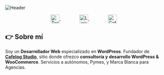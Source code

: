 ![Header](https://cafelog.studio/wp-content/assets/img/Portada_Github.png "Header")

<p align="center">
    <a href="https://twitter.com/ealvser" target="blank" style="margin: 0 30px;">
      <img align="center" src="https://cafelog.studio/wp-content/assets/img/twitter.svg" alt="Twitter - Sergio Alvarez" height="28px" width="28px" />
    </a>
    <a href="https://www.linkedin.com/in/sergioalvarezpedraza/" target="blank" style="margin: 0 30px;">
      <img align="center" src="https://cafelog.studio/wp-content/assets/img/linkedin.svg" alt="LinkedIn - Sergio Alvarez" height="28px" width="28px" />
    </a>
    <a href="https//cafelog.studio" target="blank" style="margin: 0 30px;">
      <img align="center" src="https://cafelog.studio/wp-content/assets/img/wordpress.svg" alt="Cafelog Studio - Sergio Alvarez" height="28px" width="28px" />
    </a>
</p>


## 👉 Sobre mí
Soy un **Desarrollador Web** especializado en **WordPress**. Fundador de **[Cafelog Studio](https://cafelog.studio)**, sitio donde ofrezco **consultoría y desarrollo WordPress & WooCommerce**. Servicios a autónomos, Pymes, y Marca Blanca para Agencias.
